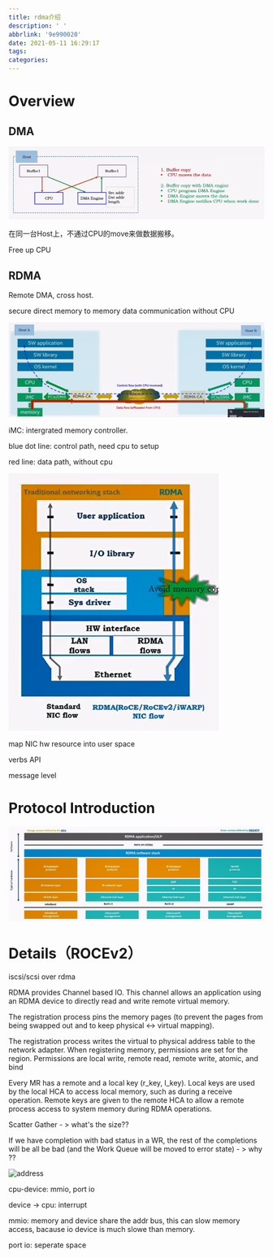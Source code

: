 ```yaml
---
title: rdma介绍
description: ' '
abbrlink: '9e990020'
date: 2021-05-11 16:29:17
tags:
categories:
---
```


# Overview

## DMA

![image-20210511163124035](rdma/image-20210511163124035.png)

在同一台Host上，不通过CPU的move来做数据搬移。 

Free up CPU

## RDMA

Remote DMA, cross host. 

secure direct memory to memory data communication without CPU 



![image-20210511163734543](rdma/image-20210511163734543.png)



iMC: intergrated memory controller.

blue dot line: control path, need cpu to setup

red line: data path, without cpu

<img src="rdma/image-20210511164132817.png" alt="image-20210511164132817" style="zoom:80%;" />

map NIC hw resource into user space

verbs API

message level  



# Protocol Introduction

![image-20210511165341492](rdma/image-20210511165341492.png)

 



# Details（ROCEv2）





iscsi/scsi over rdma

RDMA provides Channel based IO.  This channel allows an application using an RDMA device
to directly read and write remote virtual memory.  





The registration process pins the memory pages (to prevent the pages from being swapped out
and to keep physical <-> virtual mapping).  



The registration process writes the virtual to physical address table to the network adapter.
When registering memory, permissions are set for the region. Permissions are local write, remote
read, remote write, atomic, and bind  

Every MR has a remote and a local key (r_key, l_key). Local keys are used by the local HCA to
access local memory, such as during a receive operation. Remote keys are given to the remote
HCA to allow a remote process access to system memory during RDMA operations.  





Scatter Gather  - > what's the size??

If we have completion with bad status in a WR, the rest of the completions will be all be bad (and
the Work Queue will be moved to error state)   - > why ??





![address](http://www.wowotech.net/content/uploadfile/201707/ffb6f273054d88a342a85f159c72247320170720112335.gif)

cpu-device: mmio, port io

device -> cpu: interrupt

mmio: memory and device share the addr bus, this can slow memory access, bacause io device is much slowe than memory.

port io: seperate space

